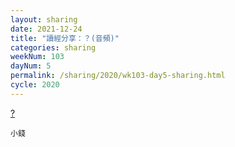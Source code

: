 ```yaml
---
layout: sharing
date: 2021-12-24
title: "讀經分享：？(音頻)"
categories: sharing
weekNum: 103
dayNum: 5
permalink: /sharing/2020/wk103-day5-sharing.html
cycle: 2020
---
```


[?](https://eccseattle.github.io/media/sharing/2020/wk103/2021-12-24-bin.m4a)

`小錢`
